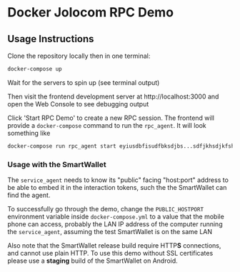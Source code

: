 # Docker Jolocom RPC Demo

## Usage Instructions

Clone the repository locally then in one terminal:
```sh
docker-compose up
```

Wait for the servers to spin up (see terminal output)

Then visit the frontend development server at http://localhost:3000 
and open the Web Console to see debugging output

Click 'Start RPC Demo' to create a new RPC session. The frontend will provide a
`docker-compose` command to run the `rpc_agent`. It will look something like

```sh
docker-compose run rpc_agent start eyiusdbfisudfbksdjbs...sdfjkhsdjkfshk
```

### Usage with the SmartWallet

The `service_agent` needs to know its "public" facing "host:port" address to be
able to embed it in the interaction tokens, such the the SmartWallet can find
the agent.

To successfully go through the demo, change the `PUBLIC_HOSTPORT` environment
variable inside `docker-compose.yml` to a value that the mobile phone can
access, probably the LAN IP address of the computer running the `service_agent`,
assuming the test SmartWallet is on the same LAN

Also note that the SmartWallet release build require HTTP**S** connections, and cannot use
plain HTTP. To use this demo without SSL certificates please use a **staging**
build of the SmartWallet on Android.
